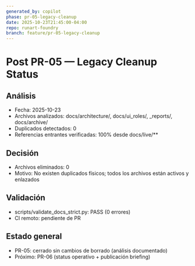 ```yaml
---
generated_by: copilot
phase: pr-05-legacy-cleanup
date: 2025-10-23T21:45:00-04:00
repo: runart-foundry
branch: feature/pr-05-legacy-cleanup
---
```


# Post PR-05 — Legacy Cleanup Status

## Análisis
- Fecha: 2025-10-23
- Archivos analizados: docs/architecture/, docs/ui_roles/, _reports/, docs/archive/
- Duplicados detectados: 0
- Referencias entrantes verificadas: 100% desde docs/live/**

## Decisión
- Archivos eliminados: 0
- Motivo: No existen duplicados físicos; todos los archivos están activos y enlazados

## Validación
- scripts/validate_docs_strict.py: PASS (0 errores)
- CI remoto: pendiente de PR

## Estado general
- PR-05: cerrado sin cambios de borrado (análisis documentado)
- Próximo: PR-06 (status operativo + publicación briefing)
